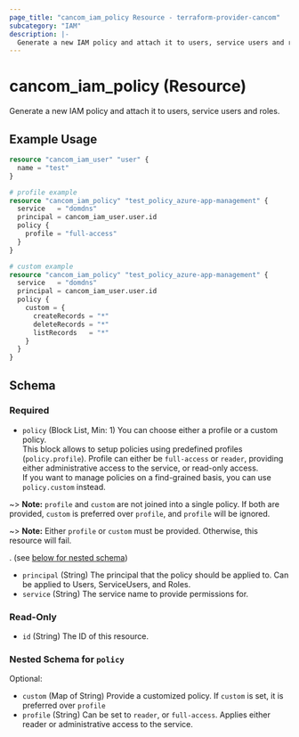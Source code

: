 ```yaml
---
page_title: "cancom_iam_policy Resource - terraform-provider-cancom"
subcategory: "IAM"
description: |-
  Generate a new IAM policy and attach it to users, service users and roles.
---
```


# cancom_iam_policy (Resource)

Generate a new IAM policy and attach it to users, service users and roles.

## Example Usage

```terraform
resource "cancom_iam_user" "user" {
  name = "test"
}

# profile example
resource "cancom_iam_policy" "test_policy_azure-app-management" {
  service   = "domdns"
  principal = cancom_iam_user.user.id
  policy {
    profile = "full-access"
  }
}

# custom example
resource "cancom_iam_policy" "test_policy_azure-app-management" {
  service   = "domdns"
  principal = cancom_iam_user.user.id
  policy {
    custom = {
      createRecords = "*"
      deleteRecords = "*"
      listRecords   = "*"
    }
  }
}
```

<!-- schema generated by tfplugindocs -->
## Schema

### Required

- `policy` (Block List, Min: 1) You can choose either a profile or a custom policy.   
This block allows to setup policies using predefined profiles (`policy.profile`). Profile can either be `full-access` or `reader`, providing either administrative access to the service, or read-only access.  
If you want to manage policies on a find-grained basis, you can use `policy.custom` instead.

~> **Note:** `profile` and `custom` are not joined into a single policy. If both are provided, `custom` is preferred over `profile`, and `profile` will be ignored.

~> **Note:** Either `profile` or `custom` must be provided. Otherwise, this resource will fail.

. (see [below for nested schema](#nestedblock--policy))
- `principal` (String) The principal that the policy should be applied to. Can be applied to Users, ServiceUsers, and Roles.
- `service` (String) The service name to provide permissions for.

### Read-Only

- `id` (String) The ID of this resource.

<a id="nestedblock--policy"></a>
### Nested Schema for `policy`

Optional:

- `custom` (Map of String) Provide a customized policy. If `custom` is set, it is preferred over `profile`
- `profile` (String) Can be set to `reader`, or `full-access`. Applies either reader or administrative access to the service.
